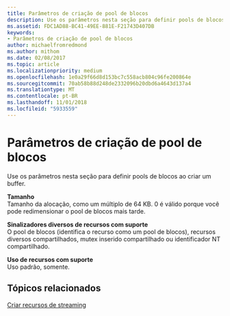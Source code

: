```yaml
---
title: Parâmetros de criação de pool de blocos
description: Use os parâmetros nesta seção para definir pools de blocos ao criar um buffer.
ms.assetid: FDC1AD88-BC41-49EE-881E-F21743D407DB
keywords:
- Parâmetros de criação de pool de blocos
author: michaelfromredmond
ms.author: mithom
ms.date: 02/08/2017
ms.topic: article
ms.localizationpriority: medium
ms.openlocfilehash: 1e0a29f66d8d153bc7c558acb804c96fe200864e
ms.sourcegitcommit: 70ab58b88d248de2332096b20dbd6a4643d137a4
ms.translationtype: MT
ms.contentlocale: pt-BR
ms.lasthandoff: 11/01/2018
ms.locfileid: "5933559"
---
```

# <a name="tile-pool-creation-parameters"></a>Parâmetros de criação de pool de blocos


Use os parâmetros nesta seção para definir pools de blocos ao criar um buffer.

<span id="Size"></span><span id="size"></span><span id="SIZE"></span>**Tamanho**  
Tamanho da alocação, como um múltiplo de 64 KB. 0 é válido porque você pode redimensionar o pool de blocos mais tarde.

<span id="Supported_Resource_Misc_Flags"></span><span id="supported_resource_misc_flags"></span><span id="SUPPORTED_RESOURCE_MISC_FLAGS"></span>**Sinalizadores diversos de recursos com suporte**  
O pool de blocos (identifica o recurso como um pool de blocos), recursos diversos compartilhados, mutex inserido compartilhado ou identificador NT compartilhado.

<span id="Supported_Resource_Usage"></span><span id="supported_resource_usage"></span><span id="SUPPORTED_RESOURCE_USAGE"></span>**Uso de recursos com suporte**  
Uso padrão, somente.

## <a name="span-idrelated-topicsspanrelated-topics"></a><span id="related-topics"></span>Tópicos relacionados


[Criar recursos de streaming](creating-streaming-resources.md)

 

 




